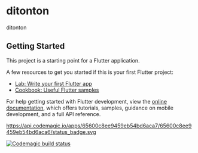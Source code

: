 # ditonton

ditonton

## Getting Started

This project is a starting point for a Flutter application.

A few resources to get you started if this is your first Flutter project:

- [Lab: Write your first Flutter app](https://docs.flutter.dev/get-started/codelab)
- [Cookbook: Useful Flutter samples](https://docs.flutter.dev/cookbook)

For help getting started with Flutter development, view the
[online documentation](https://docs.flutter.dev/), which offers tutorials,
samples, guidance on mobile development, and a full API reference.

https://api.codemagic.io/apps/65600c8ee9459eb54bd6aca7/65600c8ee9459eb54bd6aca6/status_badge.svg


[![Codemagic build status](https://api.codemagic.io/apps/65600c8ee9459eb54bd6aca7/65600c8ee9459eb54bd6aca6/status_badge.svg)](https://codemagic.io/apps/65600c8ee9459eb54bd6aca7/65600c8ee9459eb54bd6aca6/latest_build)
